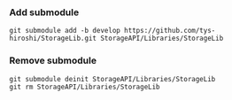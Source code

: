 ### Add submodule

```
git submodule add -b develop https://github.com/tys-hiroshi/StorageLib.git StorageAPI/Libraries/StorageLib
```

### Remove submodule

```
git submodule deinit StorageAPI/Libraries/StorageLib
git rm StorageAPI/Libraries/StorageLib 
```

